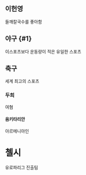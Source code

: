 
## 이헌영
들깨칼국수를 좋아함

## 야구 {#1}
이스포츠보다 운동량이 적은 유일한 스포츠

## 축구
세계 최고의 스포츠

### 두희
여혐

#### 음키타리안
아르메니아인

# 첼시
유로파리그 진출팀